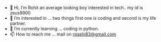 - 👋 Hi, I’m Rohit an average looking boy interested in tech.. my id is zeus9900
- 👀 I’m interested in ... two things first one is coding and second is my life partner.
- 🌱 I’m currently learning ... coding in python.
- 📫 How to reach me ... mail on rpashi83@gmail.com

<!---
zeus9900/zeus9900 is a ✨ special ✨ repository because its `README.md` (this file) appears on your GitHub profile.
You can click the Preview link to take a look at your changes.
--->
